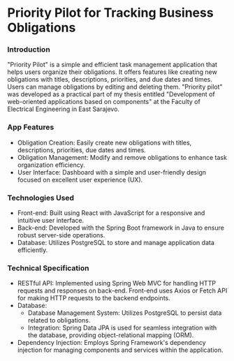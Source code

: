 Priority Pilot for Tracking Business Obligations
================================================
### Introduction ###

"Priority Pilot" is a simple and efficient task management application that helps users organize their obligations. 
It offers features like creating new obligations with titles, descriptions, priorities, and due dates and times. 
Users can manage obligations by editing and deleting them. "Priority pilot" was developed as a practical part of my thesis entitled "Development of web-oriented applications based on components" at the Faculty of Electrical Engineering in East Sarajevo.

### App Features ###

* Obligation Creation: Easily create new obligations with titles, descriptions, priorities, due dates and times.
* Obligation Management: Modify and remove obligations to enhance task organization efficiency.
* User Interface: Dashboard with a simple and user-friendly design focused on excellent user experience (UX).

### Technologies Used ###

* Front-end: Built using React with JavaScript for a responsive and intuitive user interface.
* Back-end: Developed with the Spring Boot framework in Java to ensure robust server-side operations.
* Database: Utilizes PostgreSQL to store and manage application data efficiently.

### Technical Specification ###
* RESTful API: Implemented using Spring Web MVC for handling HTTP requests and responses on back-end. Front-end uses Axios or Fetch API for making HTTP requests to the backend endpoints.
* Database:
  * Database Management System: Utilizes PostgreSQL to persist data related to obligations.
  * Integration: Spring Data JPA is used for seamless integration with the database, providing object-relational mapping (ORM).
* Dependency Injection: Employs Spring Framework's dependency injection for managing components and services within the application.
